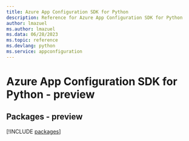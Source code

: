 ```yaml
---
title: Azure App Configuration SDK for Python
description: Reference for Azure App Configuration SDK for Python
author: lmazuel
ms.author: lmazuel
ms.data: 06/28/2023
ms.topic: reference
ms.devlang: python
ms.service: appconfiguration
---
```

# Azure App Configuration SDK for Python - preview
## Packages - preview
[!INCLUDE [packages](app-configuration-index.md)]